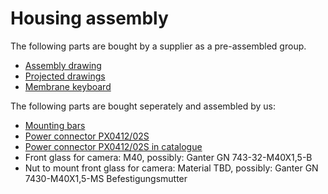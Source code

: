 # Housing assembly

The following parts are bought by a supplier as a pre-assembled group.
- [Assembly drawing](BoplaHousing_Zusammenbau.pdf)
- [Projected drawings](BoplaHousing_AlleAnsichten.pdf)
- [Membrane keyboard](BoplaHousing_Folientastatur_V02.pdf)

The following parts are bought seperately and assembled by us:
- [Mounting bars](BoplaMastbefestigung_96500167_MH-167.pdf)
- [Power connector PX0412/02S](../bulgin/Bulgin_PX0412S.png)
- [Power connector PX0412/02S in catalogue](../bulgin/DS_BUCCANEER_400.pdf)
- Front glass for camera: M40, possibly: Ganter GN 743-32-M40X1,5-B
- Nut to mount front glass for camera: Material TBD, possibly: Ganter GN 7430-M40X1,5-MS Befestigungsmutter